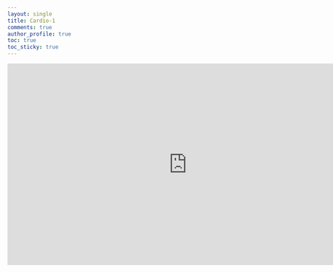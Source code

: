 ```yaml
---
layout: single
title: Cardio-1
comments: true
author_profile: true
toc: true
toc_sticky: true
---
```


<iframe
  width="806"
  height="453"
  src="https://www.youtube.com/embed/SyAo6bXB8XU"
  frameborder="0"
  allow="accelerometer; autoplay; encrypted-media; gyroscope; picture-in-picture"
  allowfullscreen>
</iframe>